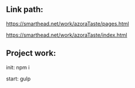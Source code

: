 Link path: 
----------------------------------------------------
https://smarthead.net/work/azoraTaste/pages.html

https://smarthead.net/work/azoraTaste/index.html

Project work: 
----------------------------------------------------
init: npm i

start: gulp
